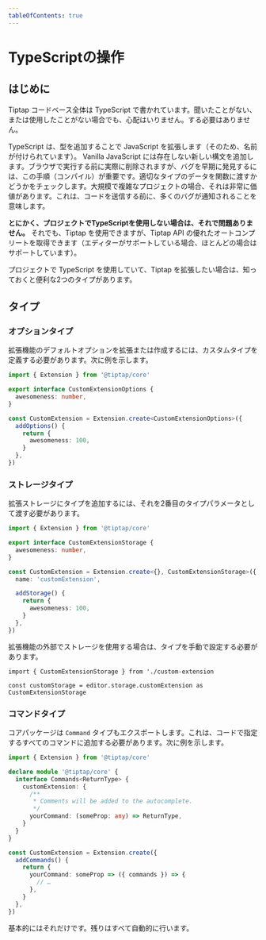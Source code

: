 ```yaml
---
tableOfContents: true
---
```


# TypeScriptの操作

## はじめに

<!-- The whole Tiptap codebase is written in TypeScript. If you haven’t heard of it or never used it, no worries. You don’t have to. -->

<!-- TypeScript extends JavaScript by adding types (hence the name). It adds new syntax, which doesn’t exist in Vanilla JavaScript. It’s actually removed before running in the browser, but this step – the compilation – is important to find bugs early. It checks if you pass the right types of data to functions. For a big and complex project, that’s very valuable. It means we’ll get notified of lots of bugs, before shipping code to you. -->

Tiptap コードベース全体は TypeScript で書かれています。聞いたことがない、または使用したことがない場合でも、心配はいりません。する必要はありません。

TypeScript は、型を追加することで JavaScript を拡張します（そのため、名前が付けられています）。 Vanilla JavaScript には存在しない新しい構文を追加します。ブラウザで実行する前に実際に削除されますが、バグを早期に発見するには、この手順（コンパイル）が重要です。適切なタイプのデータを関数に渡すかどうかをチェックします。大規模で複雑なプロジェクトの場合、それは非常に価値があります。これは、コードを送信する前に、多くのバグが通知されることを意味します。

<!-- **Anyway, if you don’t use TypeScript in your project, that’s fine.** You will still be able to use Tiptap and nevertheless get a nice autocomplete for the Tiptap API (if your editor supports it, but most do). -->

<!-- If you are using TypeScript in your project and want to extend Tiptap, there are two types that are good to know about. -->

**とにかく、プロジェクトでTypeScriptを使用しない場合は、それで問題ありません。** それでも、Tiptap を使用できますが、Tiptap API の優れたオートコンプリートを取得できます（エディターがサポートしている場合、ほとんどの場合はサポートしています）。

プロジェクトで TypeScript を使用していて、Tiptap を拡張したい場合は、知っておくと便利な2つのタイプがあります。

## タイプ

### オプションタイプ

拡張機能のデフォルトオプションを拡張または作成するには、カスタムタイプを定義する必要があります。次に例を示します。

<!-- To extend or create default options for an extension, you’ll need to define a custom type, here is an example: -->

```ts
import { Extension } from '@tiptap/core'

export interface CustomExtensionOptions {
  awesomeness: number,
}

const CustomExtension = Extension.create<CustomExtensionOptions>({
  addOptions() {
    return {
      awesomeness: 100,
    }
  },
})
```

### ストレージタイプ

拡張ストレージにタイプを追加するには、それを2番目のタイプパラメータとして渡す必要があります。

<!-- To add types for your extension storage, you’ll have to pass that as a second type parameter. -->

```ts
import { Extension } from '@tiptap/core'

export interface CustomExtensionStorage {
  awesomeness: number,
}

const CustomExtension = Extension.create<{}, CustomExtensionStorage>({
  name: 'customExtension',

  addStorage() {
    return {
      awesomeness: 100,
    }
  },
})
```

<!-- When using storage outside of the extension you have to manually set the type. -->

拡張機能の外部でストレージを使用する場合は、タイプを手動で設定する必要があります。

```
import { CustomExtensionStorage } from './custom-extension

const customStorage = editor.storage.customExtension as CustomExtensionStorage
```

### コマンドタイプ

コアパッケージは `Command` タイプもエクスポートします。これは、コードで指定するすべてのコマンドに追加する必要があります。次に例を示します。

<!-- The core package also exports a `Command` type, which needs to be added to all commands that you specify in your code. Here is an example: -->

```ts
import { Extension } from '@tiptap/core'

declare module '@tiptap/core' {
  interface Commands<ReturnType> {
    customExtension: {
      /**
       * Comments will be added to the autocomplete.
       */
      yourCommand: (someProp: any) => ReturnType,
    }
  }
}

const CustomExtension = Extension.create({
  addCommands() {
    return {
      yourCommand: someProp => ({ commands }) => {
        // …
      },
    }
  },
})
```

基本的にはそれだけです。残りはすべて自動的に行います。

<!-- That’s basically it. We’re doing all the rest automatically. -->
